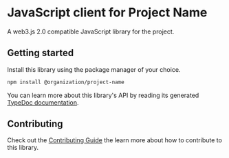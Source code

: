 # JavaScript client for Project Name

A web3.js 2.0 compatible JavaScript library for the project.

## Getting started

Install this library using the package manager of your choice.
```sh
npm install @organization/project-name
```

You can learn more about this library's API by reading its generated [TypeDoc documentation](https://project-name-js-docs.vercel.app).

## Contributing

Check out the [Contributing Guide](./CONTRIBUTING.md) the learn more about how to contribute to this library.
